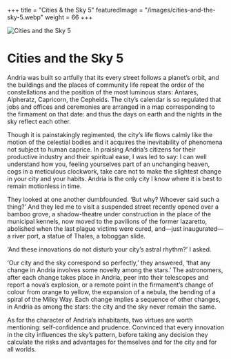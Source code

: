 +++
title = "Cities & the Sky 5"
featuredImage = "/images/cities-and-the-sky-5.webp"
weight = 66
+++

![Cities and the Sky 5](/images/cities-and-the-sky-5.webp)

# Cities and the Sky 5

Andria was built so artfully that its every street follows a planet’s orbit, and the buildings and the places of community life repeat the order of the constellations and the position of the most luminous stars: Antares, Alpheratz, Capricorn, the Cepheids. The city’s calendar is so regulated that jobs and offices and ceremonies are arranged in a map corresponding to the firmament on that date: and thus the days on earth and the nights in the sky reflect each other.

Though it is painstakingly regimented, the city’s life flows calmly like the motion of the celestial bodies and it acquires the inevitability of phenomena not subject to human caprice. In praising Andria’s citizens for their productive industry and their spiritual ease, I was led to say: I can well understand how you, feeling yourselves part of an unchanging heaven, cogs in a meticulous clockwork, take care not to make the slightest change in your city and your habits. Andria is the only city I know where it is best to remain motionless in time.

They looked at one another dumbfounded. ‘But why? Whoever said such a thing?’ And they led me to visit a suspended street recently opened over a bamboo grove, a shadow-theatre under construction in the place of the municipal kennels, now moved to the pavilions of the former lazaretto, abolished when the last plague victims were cured, and—just inaugurated—a river port, a statue of Thales, a toboggan slide.

‘And these innovations do not disturb your city’s astral rhythm?’ I asked.

‘Our city and the sky correspond so perfectly,’ they answered, ‘that any change in Andria involves some novelty among the stars.’ The astronomers, after each change takes place in Andria, peer into their telescopes and report a nova’s explosion, or a remote point in the firmament’s change of colour from orange to yellow, the expansion of a nebula, the bending of a spiral of the Milky Way. Each change implies a sequence of other changes, in Andria as among the stars: the city and the sky never remain the same.

As for the character of Andria’s inhabitants, two virtues are worth mentioning: self-confidence and prudence. Convinced that every innovation in the city influences the sky’s pattern, before taking any decision they calculate the risks and advantages for themselves and for the city and for all worlds.